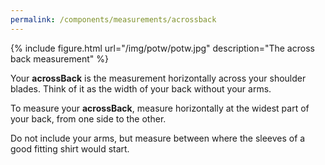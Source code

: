 ```yaml
---
permalink: /components/measurements/acrossback
---
```

{% include figure.html url="/img/potw/potw.jpg" description="The across back measurement" %}

Your **acrossBack** is the measurement horizontally across your shoulder blades. 
Think of it as the width of your back without your arms.

To measure your **acrossBack**, 
measure horizontally at the widest part of your back, 
from one side to the other.

Do not include your arms,
but measure between where the sleeves of a good fitting shirt would start.
